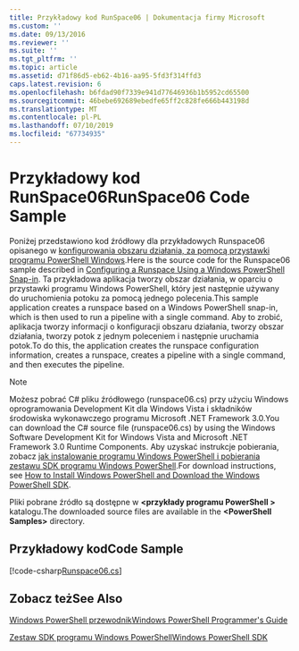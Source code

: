 ```yaml
---
title: Przykładowy kod RunSpace06 | Dokumentacja firmy Microsoft
ms.custom: ''
ms.date: 09/13/2016
ms.reviewer: ''
ms.suite: ''
ms.tgt_pltfrm: ''
ms.topic: article
ms.assetid: d71f86d5-eb62-4b16-aa95-5fd3f314ffd3
caps.latest.revision: 6
ms.openlocfilehash: b6fdad90f7339e941d77646936b1b5952cd65500
ms.sourcegitcommit: 46bebe692689ebedfe65ff2c828fe666b443198d
ms.translationtype: MT
ms.contentlocale: pl-PL
ms.lasthandoff: 07/10/2019
ms.locfileid: "67734935"
---
```

# <a name="runspace06-code-sample"></a><span data-ttu-id="bcd3d-102">Przykładowy kod RunSpace06</span><span class="sxs-lookup"><span data-stu-id="bcd3d-102">RunSpace06 Code Sample</span></span>

<span data-ttu-id="bcd3d-103">Poniżej przedstawiono kod źródłowy dla przykładowych Runspace06 opisanego w [konfigurowania obszaru działania, za pomocą przystawki programu PowerShell Windows](https://msdn.microsoft.com/en-us/a7289ee8-9732-49ee-91c7-d533e9538b83).</span><span class="sxs-lookup"><span data-stu-id="bcd3d-103">Here is the source code for the Runspace06 sample described in [Configuring a Runspace Using a Windows PowerShell Snap-in](https://msdn.microsoft.com/en-us/a7289ee8-9732-49ee-91c7-d533e9538b83).</span></span> <span data-ttu-id="bcd3d-104">Ta przykładowa aplikacja tworzy obszar działania, w oparciu o przystawki programu Windows PowerShell, który jest następnie używany do uruchomienia potoku za pomocą jednego polecenia.</span><span class="sxs-lookup"><span data-stu-id="bcd3d-104">This sample application creates a runspace based on a Windows PowerShell snap-in, which is then used to run a pipeline with a single command.</span></span> <span data-ttu-id="bcd3d-105">Aby to zrobić, aplikacja tworzy informacji o konfiguracji obszaru działania, tworzy obszar działania, tworzy potok z jednym poleceniem i następnie uruchamia potok.</span><span class="sxs-lookup"><span data-stu-id="bcd3d-105">To do this, the application creates the runspace configuration information, creates a runspace, creates a pipeline with a single command, and then executes the pipeline.</span></span>

> [!NOTE]
> <span data-ttu-id="bcd3d-106">Możesz pobrać C# pliku źródłowego (runspace06.cs) przy użyciu Windows oprogramowania Development Kit dla Windows Vista i składników środowiska wykonawczego programu Microsoft .NET Framework 3.0.</span><span class="sxs-lookup"><span data-stu-id="bcd3d-106">You can download the C# source file (runspace06.cs) by using the Windows Software Development Kit for Windows Vista and Microsoft .NET Framework 3.0 Runtime Components.</span></span> <span data-ttu-id="bcd3d-107">Aby uzyskać instrukcje pobierania, zobacz [jak instalowanie programu Windows PowerShell i pobierania zestawu SDK programu Windows PowerShell](/powershell/developer/installing-the-windows-powershell-sdk).</span><span class="sxs-lookup"><span data-stu-id="bcd3d-107">For download instructions, see [How to Install Windows PowerShell and Download the Windows PowerShell SDK](/powershell/developer/installing-the-windows-powershell-sdk).</span></span>
>
> <span data-ttu-id="bcd3d-108">Pliki pobrane źródło są dostępne w  **\<przykłady programu PowerShell >** katalogu.</span><span class="sxs-lookup"><span data-stu-id="bcd3d-108">The downloaded source files are available in the **\<PowerShell Samples>** directory.</span></span>

## <a name="code-sample"></a><span data-ttu-id="bcd3d-109">Przykładowy kod</span><span class="sxs-lookup"><span data-stu-id="bcd3d-109">Code Sample</span></span>

[!code-csharp[Runspace06.cs](../../powershell-sdk-samples/SDK-2.0/csharp/Runspace06/Runspace06.cs#L11-L85 "Runspace06.cs")]

## <a name="see-also"></a><span data-ttu-id="bcd3d-110">Zobacz też</span><span class="sxs-lookup"><span data-stu-id="bcd3d-110">See Also</span></span>

[<span data-ttu-id="bcd3d-111">Windows PowerShell przewodnik</span><span class="sxs-lookup"><span data-stu-id="bcd3d-111">Windows PowerShell Programmer's Guide</span></span>](./windows-powershell-programmer-s-guide.md)

[<span data-ttu-id="bcd3d-112">Zestaw SDK programu Windows PowerShell</span><span class="sxs-lookup"><span data-stu-id="bcd3d-112">Windows PowerShell SDK</span></span>](../windows-powershell-reference.md)